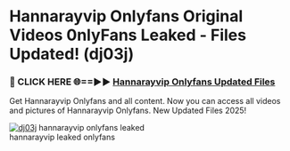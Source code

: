# Hannarayvip Onlyfans Original Videos 0nlyFans Leaked - Files Updated! (dj03j)

<h3>🔴 CLICK HERE 🌐==►► <a href="https://tinyurl.com/x26r9saj" rel="nofollow">Hannarayvip Onlyfans Updated Files</a></h3>

Get Hannarayvip Onlyfans and all content. Now you can access all videos and pictures of Hannarayvip Onlyfans. New Updated Files 2025!

[![dj03j](https://i.imgur.com/LkgZPqh.gif)](https://tinyurl.com/x26r9saj)
hannarayvip onlyfans leaked<br>
hannarayvip leaked onlyfans